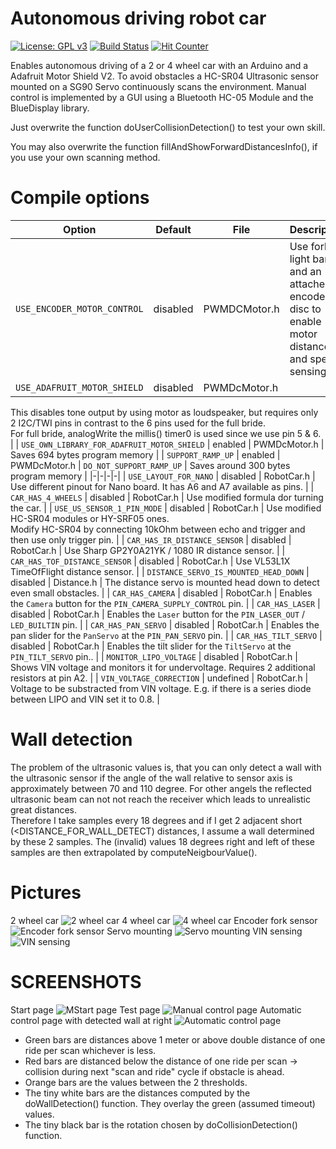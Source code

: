 # Autonomous driving robot car

[![License: GPL v3](https://img.shields.io/badge/License-GPLv3-blue.svg)](https://www.gnu.org/licenses/gpl-3.0)
[![Build Status](https://github.com/ArminJo/Arduino-RobotCar/workflows/TestCompile/badge.svg)](https://github.com/ArminJo/Arduino-RobotCar/actions)
[![Hit Counter](https://hitcounter.pythonanywhere.com/count/tag.svg?url=https%3A%2F%2Fgithub.com%2FArminJo%2FArduino-RobotCar)](https://github.com/brentvollebregt/hit-counter)

Enables autonomous driving of a 2 or 4 wheel car with an Arduino and a Adafruit Motor Shield V2.
To avoid obstacles a HC-SR04 Ultrasonic sensor mounted on a SG90 Servo continuously scans the environment.
Manual control is implemented by a GUI using a Bluetooth HC-05 Module and the BlueDisplay library.

Just overwrite the function doUserCollisionDetection() to test your own skill.

You may also overwrite the function fillAndShowForwardDistancesInfo(), if you use your own scanning method.

# Compile options

| Option | Default | File | Description |
|-|-|-|-|
| `USE_ENCODER_MOTOR_CONTROL` | disabled | PWMDCMotor.h | Use fork light barrier and an attached encoder disc to enable motor distance and speed sensing. |
| `USE_ADAFRUIT_MOTOR_SHIELD` | disabled | PWMDcMotor.h | | Use Adafruit Motor Shield v2 connected by I2C instead of simple TB6612 or L298 breakout board.<br/>
This disables tone output by using motor as loudspeaker, but requires only 2 I2C/TWI pins in contrast to the 6 pins used for the full bride.<br/>
For full bride, analogWrite the millis() timer0 is used since we use pin 5 & 6. |
| `USE_OWN_LIBRARY_FOR_ADAFRUIT_MOTOR_SHIELD` |  enabled | PWMDcMotor.h | Saves 694 bytes program memory  |
| `SUPPORT_RAMP_UP` | enabled | PWMDcMotor.h | `DO_NOT_SUPPORT_RAMP_UP` | Saves around 300 bytes program memory |
|-|-|-|-|
| `USE_LAYOUT_FOR_NANO` | disabled | RobotCar.h | Use different pinout for Nano board. It has A6 and A7 available as pins. |
| `CAR_HAS_4_WHEELS` | disabled | RobotCar.h | Use modified formula dor turning the car. |
| `USE_US_SENSOR_1_PIN_MODE` | disabled | RobotCar.h | Use modified HC-SR04 modules or HY-SRF05 ones.</br>Modify HC-SR04 by connecting 10kOhm between echo and trigger and then use only trigger pin. |
| `CAR_HAS_IR_DISTANCE_SENSOR` | disabled | RobotCar.h | Use Sharp GP2Y0A21YK / 1080 IR distance sensor. |
| `CAR_HAS_TOF_DISTANCE_SENSOR` | disabled | RobotCar.h | Use VL53L1X TimeOfFlight distance sensor. |
| `DISTANCE_SERVO_IS_MOUNTED_HEAD_DOWN` | disabled | Distance.h | The distance servo is mounted head down to detect even small obstacles. |
| `CAR_HAS_CAMERA` | disabled | RobotCar.h | Enables the `Camera` button for the `PIN_CAMERA_SUPPLY_CONTROL` pin. |
| `CAR_HAS_LASER` | disabled | RobotCar.h | Enables the `Laser` button for the `PIN_LASER_OUT` / `LED_BUILTIN` pin. |
| `CAR_HAS_PAN_SERVO` | disabled | RobotCar.h | Enables the pan slider for the `PanServo` at the `PIN_PAN_SERVO` pin. |
| `CAR_HAS_TILT_SERVO` | disabled | RobotCar.h | Enables the tilt slider for the `TiltServo` at the `PIN_TILT_SERVO` pin.. |
| `MONITOR_LIPO_VOLTAGE` | disabled | RobotCar.h | Shows VIN voltage and monitors it for undervoltage. Requires 2 additional resistors at pin A2. |
| `VIN_VOLTAGE_CORRECTION` | undefined | RobotCar.h | Voltage to be substracted from VIN voltage. E.g. if there is a series diode between LIPO and VIN set it to 0.8. |



# Wall detection
The problem of the ultrasonic values is, that you can only detect a wall with the ultrasonic sensor if the angle of the wall relative to sensor axis is approximately between 70 and 110 degree.
For other angels the reflected ultrasonic beam can not not reach the receiver which leads to unrealistic great distances.<br/>
Therefore I take samples every 18 degrees and if I get 2 adjacent short (<DISTANCE_FOR_WALL_DETECT) distances, I assume a wall determined by these 2 samples.
The (invalid) values 18 degrees right and left of these samples are then extrapolated by computeNeigbourValue().

# Pictures
2 wheel car
![2 wheel car](https://github.com/ArminJo/Arduino-RobotCar/blob/master/pictures/2WheelDriveCar.jpg)
4 wheel car
![4 wheel car](https://github.com/ArminJo/Arduino-RobotCar/blob/master/pictures/4WheelDriveCar.jpg)
Encoder fork sensor
![Encoder fork sensor](https://github.com/ArminJo/Arduino-RobotCar/blob/master/pictures/ForkSensor.jpg)
Servo mounting
![Servo mounting](https://github.com/ArminJo/Arduino-RobotCar/blob/master/pictures/ServoAtTopBack.jpg)
VIN sensing
![VIN sensing](https://github.com/ArminJo/Arduino-RobotCar/blob/master/pictures/SensingVIn.jpg)

# SCREENSHOTS
Start page
![MStart page](https://github.com/ArminJo/Arduino-RobotCar/blob/master/pictures/HomePage.png)
Test page
![Manual control page](https://github.com/ArminJo/Arduino-RobotCar/blob/master/pictures/TestPage.png)
Automatic control page with detected wall at right
![Automatic control page](https://github.com/ArminJo/Arduino-RobotCar/blob/master/pictures/AutoDrivePage.png)
- Green bars are distances above 1 meter or above double distance of one ride per scan whichever is less.
- Red bars are distanced below the distance of one ride per scan -> collision during next "scan and ride" cycle if obstacle is ahead.
- Orange bars are the values between the 2 thresholds.
- The tiny white bars are the distances computed by the doWallDetection() function. They overlay the green (assumed timeout) values.
- The tiny black bar is the rotation chosen by doCollisionDetection() function.

